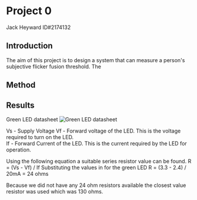 # Project 0
Jack Heyward ID#2174132

## Introduction
The aim of this project is to design a system that can measure a person's subjective flicker fusion threshold. The 


## Method

## Results



Green LED datasheet
![Green LED datasheet ](https://user-images.githubusercontent.com/53545740/63909001-4dfe3300-ca75-11e9-9df3-d3eb50594236.JPG)

Vs - Supply Voltage
Vf - Forward voltage of the LED. This is the voltage required to turn on the LED.  
If - Forward Current of the LED. This is the current required by the LED for operation.

Using the following equation a suitable series resistor value can be found.
R = (Vs - Vf) / If
Substituting the values in for the green LED
R = (3.3 - 2.4) / 20mA = 24 ohms 

Because we did not have any 24 ohm resistors available the closest value resistor was used which was 130 ohms.
<!--stackedit_data:
eyJoaXN0b3J5IjpbLTE4NjA0Njg1MDAsLTE4MjI5ODc3MTNdfQ
==
-->